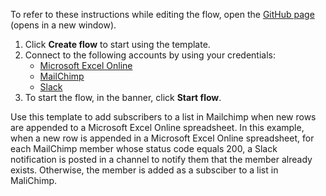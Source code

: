 To refer to these instructions while editing the flow, open the [GitHub page](https://github.com/ot4i/app-connect-templates/tree/master/resources/markdown/Add%20a%20subscriber%20to%20a%20list%20in%20Mailchimp%20when%20a%20new%20row%20is%20appended%20in%20Microsoft%20Excel%20Online_instructions.md) (opens in a new window).

1. Click **Create flow** to start using the template.
2. Connect to the following accounts by using your credentials:
   - [Microsoft Excel Online](https://www.ibm.com/docs/en/app-connect/containers_cd?topic=apps-microsoft-excel-online)
   - [MailChimp](https://www.ibm.com/docs/en/app-connect/containers_cd?topic=apps-mailchimp)
   - [Slack](https://www.ibm.com/docs/en/app-connect/containers_cd?topic=apps-slack)
3. To start the flow, in the banner, click **Start flow**.


Use this template to add subscribers to a list in Mailchimp when new rows are appended to a Microsoft Excel Online spreadsheet. In this example, when a new row is appended in a Microsoft Excel Online spreadsheet, for each MailChimp member whose status code equals 200, a Slack notification is posted in a channel to notify them that the member already exists. Otherwise, the member is added as a subsciber to a list in MaliChimp.






